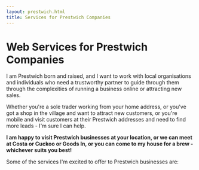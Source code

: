 ```yaml
---
layout: prestwich.html
title: Services for Prestwich Companies
---
```


# Web Services for Prestwich Companies

I am Prestwich born and raised, and I want to work with local organisations and individuals who need a trustworthy partner to guide through them through the complexities of running a business online or attracting new sales.

Whether you're a sole trader working from your home address, or you've got a shop in the village and want to attract new customers, or you're mobile and visit customers at their Prestwich addresses and need to find more leads - I'm sure I can help.

**I am happy to visit Prestwich businesses at your location, or we can meet at Costa or Cuckoo or Goods In, or you can come to my house for a brew - whichever suits you best!**

Some of the services I'm excited to offer to Prestwich businesses are:
